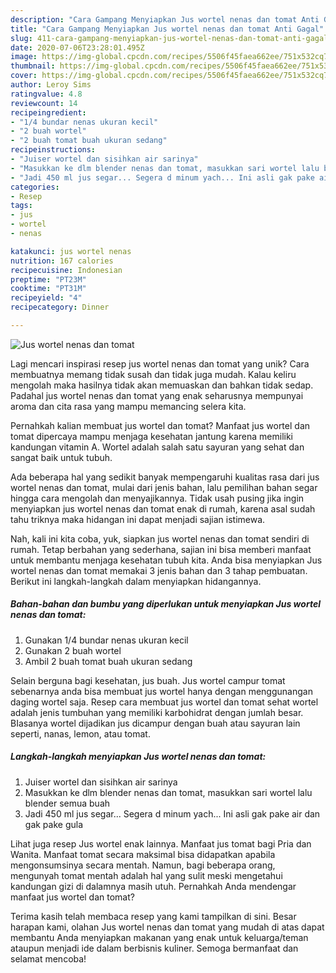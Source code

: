 ```yaml
---
description: "Cara Gampang Menyiapkan Jus wortel nenas dan tomat Anti Gagal"
title: "Cara Gampang Menyiapkan Jus wortel nenas dan tomat Anti Gagal"
slug: 411-cara-gampang-menyiapkan-jus-wortel-nenas-dan-tomat-anti-gagal
date: 2020-07-06T23:28:01.495Z
image: https://img-global.cpcdn.com/recipes/5506f45faea662ee/751x532cq70/jus-wortel-nenas-dan-tomat-foto-resep-utama.jpg
thumbnail: https://img-global.cpcdn.com/recipes/5506f45faea662ee/751x532cq70/jus-wortel-nenas-dan-tomat-foto-resep-utama.jpg
cover: https://img-global.cpcdn.com/recipes/5506f45faea662ee/751x532cq70/jus-wortel-nenas-dan-tomat-foto-resep-utama.jpg
author: Leroy Sims
ratingvalue: 4.8
reviewcount: 14
recipeingredient:
- "1/4 bundar nenas ukuran kecil"
- "2 buah wortel"
- "2 buah tomat buah ukuran sedang"
recipeinstructions:
- "Juiser wortel dan sisihkan air sarinya"
- "Masukkan ke dlm blender nenas dan tomat, masukkan sari wortel lalu blender semua buah"
- "Jadi 450 ml jus segar... Segera d minum yach... Ini asli gak pake air dan gak pake gula"
categories:
- Resep
tags:
- jus
- wortel
- nenas

katakunci: jus wortel nenas 
nutrition: 167 calories
recipecuisine: Indonesian
preptime: "PT23M"
cooktime: "PT31M"
recipeyield: "4"
recipecategory: Dinner

---
```



![Jus wortel nenas dan tomat](https://img-global.cpcdn.com/recipes/5506f45faea662ee/751x532cq70/jus-wortel-nenas-dan-tomat-foto-resep-utama.jpg)

Lagi mencari inspirasi resep jus wortel nenas dan tomat yang unik? Cara membuatnya memang tidak susah dan tidak juga mudah. Kalau keliru mengolah maka hasilnya tidak akan memuaskan dan bahkan tidak sedap. Padahal jus wortel nenas dan tomat yang enak seharusnya mempunyai aroma dan cita rasa yang mampu memancing selera kita.

Pernahkah kalian membuat jus wortel dan tomat? Manfaat jus wortel dan tomat dipercaya mampu menjaga kesehatan jantung karena memiliki kandungan vitamin A. Wortel adalah salah satu sayuran yang sehat dan sangat baik untuk tubuh.

Ada beberapa hal yang sedikit banyak mempengaruhi kualitas rasa dari jus wortel nenas dan tomat, mulai dari jenis bahan, lalu pemilihan bahan segar hingga cara mengolah dan menyajikannya. Tidak usah pusing jika ingin menyiapkan jus wortel nenas dan tomat enak di rumah, karena asal sudah tahu triknya maka hidangan ini dapat menjadi sajian istimewa.


Nah, kali ini kita coba, yuk, siapkan jus wortel nenas dan tomat sendiri di rumah. Tetap berbahan yang sederhana, sajian ini bisa memberi manfaat untuk membantu menjaga kesehatan tubuh kita. Anda bisa menyiapkan Jus wortel nenas dan tomat memakai 3 jenis bahan dan 3 tahap pembuatan. Berikut ini langkah-langkah dalam menyiapkan hidangannya.

<!--inarticleads1-->

##### Bahan-bahan dan bumbu yang diperlukan untuk menyiapkan Jus wortel nenas dan tomat:

1. Gunakan 1/4 bundar nenas ukuran kecil
1. Gunakan 2 buah wortel
1. Ambil 2 buah tomat buah ukuran sedang


Selain berguna bagi kesehatan, jus buah. Jus wortel campur tomat sebenarnya anda bisa membuat jus wortel hanya dengan menggunangan daging wortel saja. Resep cara membuat jus wortel dan tomat sehat wortel adalah jenis tumbuhan yang memiliki karbohidrat dengan jumlah besar. BIasanya wortel dijadikan jus dicampur dengan buah atau sayuran lain seperti, nanas, lemon, atau tomat. 

<!--inarticleads2-->

##### Langkah-langkah menyiapkan Jus wortel nenas dan tomat:

1. Juiser wortel dan sisihkan air sarinya
1. Masukkan ke dlm blender nenas dan tomat, masukkan sari wortel lalu blender semua buah
1. Jadi 450 ml jus segar... Segera d minum yach... Ini asli gak pake air dan gak pake gula


Lihat juga resep Jus wortel enak lainnya. Manfaat jus tomat bagi Pria dan Wanita. Manfaat tomat secara maksimal bisa didapatkan apabila mengonsumsinya secara mentah. Namun, bagi beberapa orang, mengunyah tomat mentah adalah hal yang sulit meski mengetahui kandungan gizi di dalamnya masih utuh. Pernahkah Anda mendengar manfaat jus wortel dan tomat? 

Terima kasih telah membaca resep yang kami tampilkan di sini. Besar harapan kami, olahan Jus wortel nenas dan tomat yang mudah di atas dapat membantu Anda menyiapkan makanan yang enak untuk keluarga/teman ataupun menjadi ide dalam berbisnis kuliner. Semoga bermanfaat dan selamat mencoba!
